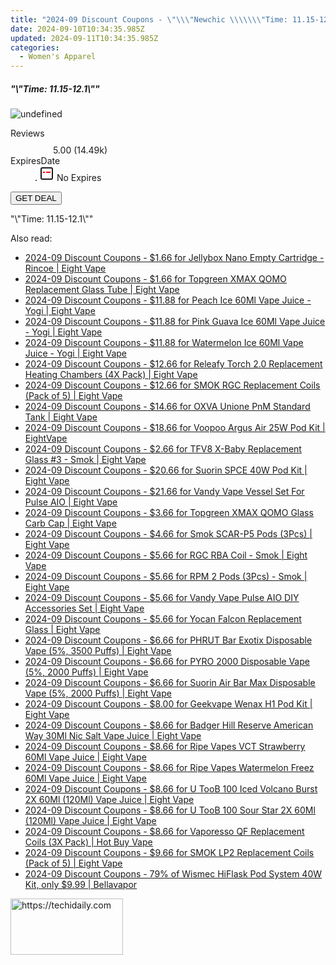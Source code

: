 ```yaml
---
title: "2024-09 Discount Coupons - \"\\\"Newchic \\\\\\\"Time: 11.15-12.1\\\\\\\"\\\"\""
date: 2024-09-10T10:34:35.985Z
updated: 2024-09-11T10:34:35.985Z
categories:
  - Women's Apparel
---
```



<div class="max-w-4xl mx-auto grid grid-cols-1 lg:max-w-5xl lg:gap-x-20 lg:grid-cols-2">
  <div class="relative p-3 col-start-1 row-start-1 flex flex-col-reverse rounded-lg bg-gradient-to-t from-black/75 via-black/0 sm:bg-none sm:row-start-2 sm:p-0 lg:row-start-1">
    <h5 class="mt-1 text-lg font-semibold text-white sm:text-slate-900 md:text-2xl dark:sm:text-white">&quot;\&quot;Time: 11.15-12.1\&quot;&quot;</h5>
  </div>
  
  <div class="col-start-1 col-end-3 row-start-1 grid gap-4 sm:mb-6 sm:grid-cols-4 lg:col-start-2 lg:row-span-6 lg:row-end-6 lg:mb-0 lg:gap-6">
      <img src="https://cdn3.impact.com//display-logo-via-campaign/14420.gif" onClick="javascript:window.open(decodeURIComponent('https%3A%2F%2Fnewchic.sjv.io%2Fc%2F5597632%2F1723239%2F14420'), '_blank');void(0);" alt="undefined" class="h-60 w-full rounded-lg object-cover sm:col-span-2 sm:h-52 lg:col-span-full" loading="lazy" />
    
  </div>
  <dl class="row-start-2 mt-4 flex items-center text-xs font-medium sm:row-start-3 sm:mt-1 md:mt-2.5 lg:row-start-2">
    <dt class="sr-only">Reviews</dt>
    <dd class="flex items-center text-indigo-600 dark:text-indigo-400">
      <svg width="24" height="24" fill="none" aria-hidden="true" class="mr-1 stroke-current dark:stroke-indigo-500">
        <path d="m12 5 2 5h5l-4 4 2.103 5L12 16l-5.103 3L9 14l-4-4h5l2-5Z" stroke-width="2" stroke-linecap="round" stroke-linejoin="round" />
      </svg>
      <span>5.00 <span class="font-normal text-slate-400">(14.49k)</span></span>
    </dd>
    <dt class="sr-only">ExpiresDate</dt>
    <dd class="flex items-center">
      <svg width="2" height="2" aria-hidden="true" fill="currentColor" class="mx-3 text-slate-300">
        <circle cx="1" cy="1" r="1" />
      </svg>
      <svg width="24" height="24" viewBox="0 0 24 24" fill="none" stroke="currentColor" stroke-width="2">
        <rect x="3" y="3" width="18" height="18" rx="2" fill="#fff" />
        <path d="M6 10L18 10" stroke="red" stroke-width="2" fill="none" />
        <path d="M10 6L10 18" stroke="#fff" stroke-width="2" fill="none" />
      </svg>
      No Expires    </dd>
  </dl>
  <div class="col-start-1 row-start-3 mt-4 self-center sm:col-start-2 sm:row-span-2 sm:row-start-2 sm:mt-0 lg:col-start-1 lg:row-start-3 lg:row-end-4 lg:mt-6">
    <button type="button" onClick="javascript:window.open(decodeURIComponent('https%3A%2F%2Fnewchic.sjv.io%2Fc%2F5597632%2F1723239%2F14420'), '_blank');void(0);" class="rounded-lg bg-red-600 px-3 py-2 text-sm font-medium leading-6 text-white">GET DEAL</button>
  </div>
  <p class="col-start-1 mt-4 text-sm leading-6 sm:col-span-2 lg:col-span-1 lg:row-start-4 lg:mt-6 dark:text-slate-400">
    "\"Time: 11.15-12.1\""  </p>
</div>




<span class="atpl-alsoreadstyle">Also read:</span>
<div><ul>
<li><a href="https://coupons.techidaily.com/coupon-1089972-share-59344-sale/"><u>2024-09 Discount Coupons - $1.66 for Jellybox Nano Empty Cartridge - Rincoe | Eight Vape</u></a></li>
<li><a href="https://coupons.techidaily.com/coupon-1089955-share-59344-sale/"><u>2024-09 Discount Coupons - $1.66 for Topgreen XMAX QOMO Replacement Glass Tube | Eight Vape</u></a></li>
<li><a href="https://coupons.techidaily.com/coupon-1089964-share-59344-sale/"><u>2024-09 Discount Coupons - $11.88 for Peach Ice 60Ml Vape Juice - Yogi | Eight Vape</u></a></li>
<li><a href="https://coupons.techidaily.com/coupon-1089961-share-59344-sale/"><u>2024-09 Discount Coupons - $11.88 for Pink Guava Ice 60Ml Vape Juice - Yogi | Eight Vape</u></a></li>
<li><a href="https://coupons.techidaily.com/coupon-1089957-share-59344-sale/"><u>2024-09 Discount Coupons - $11.88 for Watermelon Ice 60Ml Vape Juice - Yogi | Eight Vape</u></a></li>
<li><a href="https://coupons.techidaily.com/coupon-1089963-share-59344-sale/"><u>2024-09 Discount Coupons - $12.66 for Releafy Torch 2.0 Replacement Heating Chambers (4X Pack) | Eight Vape</u></a></li>
<li><a href="https://coupons.techidaily.com/coupon-1089889-share-59344-sale/"><u>2024-09 Discount Coupons - $12.66 for SMOK RGC Replacement Coils (Pack of 5) | Eight Vape</u></a></li>
<li><a href="https://coupons.techidaily.com/coupon-1089966-share-59344-sale/"><u>2024-09 Discount Coupons - $14.66 for OXVA Unione PnM Standard Tank | Eight Vape</u></a></li>
<li><a href="https://coupons.techidaily.com/coupon-1089958-share-59344-sale/"><u>2024-09 Discount Coupons - $18.66 for Voopoo Argus Air 25W Pod Kit | EightVape</u></a></li>
<li><a href="https://coupons.techidaily.com/coupon-1089886-share-59344-sale/"><u>2024-09 Discount Coupons - $2.66 for TFV8 X-Baby Replacement Glass #3 - Smok | Eight Vape</u></a></li>
<li><a href="https://coupons.techidaily.com/coupon-1089965-share-59344-sale/"><u>2024-09 Discount Coupons - $20.66 for Suorin SPCE 40W Pod Kit | Eight Vape</u></a></li>
<li><a href="https://coupons.techidaily.com/coupon-1089969-share-59344-sale/"><u>2024-09 Discount Coupons - $21.66 for Vandy Vape Vessel Set For Pulse AIO | Eight Vape</u></a></li>
<li><a href="https://coupons.techidaily.com/coupon-1089954-share-59344-sale/"><u>2024-09 Discount Coupons - $3.66 for Topgreen XMAX QOMO Glass Carb Cap | Eight Vape</u></a></li>
<li><a href="https://coupons.techidaily.com/coupon-1089890-share-59344-sale/"><u>2024-09 Discount Coupons - $4.66 for Smok SCAR-P5 Pods (3Pcs) | Eight Vape</u></a></li>
<li><a href="https://coupons.techidaily.com/coupon-1089884-share-59344-sale/"><u>2024-09 Discount Coupons - $5.66 for RGC RBA Coil - Smok | Eight Vape</u></a></li>
<li><a href="https://coupons.techidaily.com/coupon-1089883-share-59344-sale/"><u>2024-09 Discount Coupons - $5.66 for RPM 2 Pods (3Pcs) - Smok | Eight Vape</u></a></li>
<li><a href="https://coupons.techidaily.com/coupon-1089960-share-59344-sale/"><u>2024-09 Discount Coupons - $5.66 for Vandy Vape Pulse AIO DIY Accessories Set | Eight Vape</u></a></li>
<li><a href="https://coupons.techidaily.com/coupon-1089973-share-59344-sale/"><u>2024-09 Discount Coupons - $5.66 for Yocan Falcon Replacement Glass | Eight Vape</u></a></li>
<li><a href="https://coupons.techidaily.com/coupon-1089887-share-59344-sale/"><u>2024-09 Discount Coupons - $6.66 for PHRUT Bar Exotix Disposable Vape (5%, 3500 Puffs) | Eight Vape</u></a></li>
<li><a href="https://coupons.techidaily.com/coupon-1089962-share-59344-sale/"><u>2024-09 Discount Coupons - $6.66 for PYRO 2000 Disposable Vape (5%, 2000 Puffs) | Eight Vape</u></a></li>
<li><a href="https://coupons.techidaily.com/coupon-1089888-share-59344-sale/"><u>2024-09 Discount Coupons - $6.66 for Suorin Air Bar Max Disposable Vape (5%, 2000 Puffs) | Eight Vape</u></a></li>
<li><a href="https://coupons.techidaily.com/coupon-1089959-share-59344-sale/"><u>2024-09 Discount Coupons - $8.00 for Geekvape Wenax H1 Pod Kit | Eight Vape</u></a></li>
<li><a href="https://coupons.techidaily.com/coupon-1089970-share-59344-sale/"><u>2024-09 Discount Coupons - $8.66 for Badger Hill Reserve American Way 30Ml Nic Salt Vape Juice | Eight Vape</u></a></li>
<li><a href="https://coupons.techidaily.com/coupon-1089971-share-59344-sale/"><u>2024-09 Discount Coupons - $8.66 for Ripe Vapes VCT Strawberry 60Ml Vape Juice | Eight Vape</u></a></li>
<li><a href="https://coupons.techidaily.com/coupon-1089967-share-59344-sale/"><u>2024-09 Discount Coupons - $8.66 for Ripe Vapes Watermelon Freez 60Ml Vape Juice | Eight Vape</u></a></li>
<li><a href="https://coupons.techidaily.com/coupon-1089968-share-59344-sale/"><u>2024-09 Discount Coupons - $8.66 for U TooB 100 Iced Volcano Burst 2X 60Ml (120Ml) Vape Juice | Eight Vape</u></a></li>
<li><a href="https://coupons.techidaily.com/coupon-1089952-share-59344-sale/"><u>2024-09 Discount Coupons - $8.66 for U TooB 100 Sour Star 2X 60Ml (120Ml) Vape Juice | Eight Vape</u></a></li>
<li><a href="https://coupons.techidaily.com/coupon-1089885-share-59344-sale/"><u>2024-09 Discount Coupons - $8.66 for Vaporesso QF Replacement Coils (3X Pack) | Hot Buy Vape</u></a></li>
<li><a href="https://coupons.techidaily.com/coupon-1089881-share-59344-sale/"><u>2024-09 Discount Coupons - $9.66 for SMOK LP2 Replacement Coils (Pack of 5) | Eight Vape</u></a></li>
<li><a href="https://coupons.techidaily.com/coupon-1089807-share-122475-sale/"><u>2024-09 Discount Coupons - 79% of Wismec HiFlask Pod System 40W Kit, only $9.99 | Bellavapor</u></a></li>
</ul></div>







<ins class="adsbygoogle"
      style="display:block"
      data-ad-client="ca-pub-7571918770474297"
      data-ad-slot="8358498916"
      data-ad-format="auto"
      data-full-width-responsive="true"></ins>
    




<!-- affiliate ads begin -->
<a href="https://aligracehair.sjv.io/c/5597632/2115943/19272" target="_top" id="2115943">
  <img src="//a.impactradius-go.com/display-ad/19272-2115943" border="0" alt="https://techidaily.com" width="180" height="90"/>
</a>
<img height="0" width="0" src="https://aligracehair.sjv.io/i/5597632/2115943/19272" style="position:absolute;visibility:hidden;" border="0" />
<!-- affiliate ads end -->



